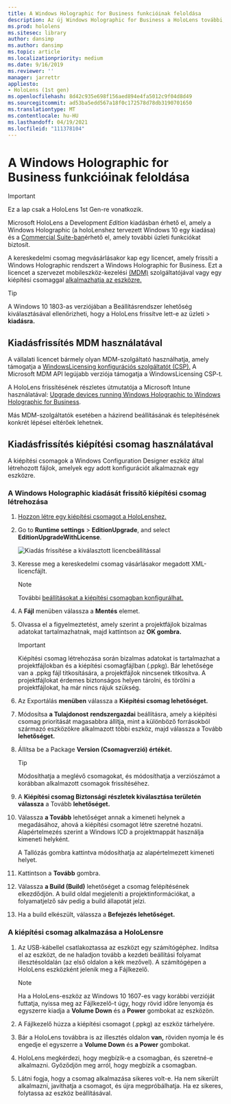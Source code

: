 ```yaml
---
title: A Windows Holographic for Business funkcióinak feloldása
description: Az új Windows Holographic for Business a HoloLens további, üzleti használatra tervezett funkciókat biztosít.
ms.prod: hololens
ms.sitesec: library
author: dansimp
ms.author: dansimp
ms.topic: article
ms.localizationpriority: medium
ms.date: 9/16/2019
ms.reviewer: ''
manager: jarrettr
appliesto:
- HoloLens (1st gen)
ms.openlocfilehash: 8d42c935e698f156aed894e4fa5012c9f04d8d49
ms.sourcegitcommit: ad53ba5edd567a18f0c172578d78db3190701650
ms.translationtype: MT
ms.contentlocale: hu-HU
ms.lasthandoff: 04/19/2021
ms.locfileid: "111378104"
---
```

# <a name="unlock-windows-holographic-for-business-features"></a>A Windows Holographic for Business funkcióinak feloldása

> [!IMPORTANT]
> Ez a lap csak a HoloLens 1st Gen-re vonatkozik.

Microsoft HoloLens a Development *Edition* kiadásban érhető el, amely a Windows Holographic (a holoLenshez tervezett Windows 10 egy kiadása) és a [Commercial Suite-ban](hololens-commercial-features.md)érhető el, amely további üzleti funkciókat biztosít.

A kereskedelmi csomag megvásárlásakor kap egy licencet, amely frissíti a Windows Holographic rendszert a Windows Holographic for Business. Ezt a licencet a szervezet mobileszköz-kezelési [(MDM)](#edition-upgrade-by-using-mdm) szolgáltatójával vagy egy kiépítési csomaggal [alkalmazhatja az eszközre.](#edition-upgrade-by-using-a-provisioning-package)

> [!TIP]
> A Windows 10 1803-as verziójában a Beállításrendszer lehetőség kiválasztásával ellenőrizheti, hogy a HoloLens frissítve lett-e az üzleti  >  **kiadásra.**

## <a name="edition-upgrade-by-using-mdm"></a>Kiadásfrissítés MDM használatával

A vállalati licencet bármely olyan MDM-szolgáltató használhatja, amely támogatja a [WindowsLicensing konfigurációs szolgáltatót (CSP).](https://msdn.microsoft.com/library/windows/hardware/dn904983.aspx) A Microsoft MDM API legújabb verziója támogatja a WindowsLicensing CSP-t.

A HoloLens frissítésének részletes útmutatója a Microsoft Intune használatával: [Upgrade devices running Windows Holographic to Windows Holographic for Business](https://docs.microsoft.com/intune/holographic-upgrade).

 Más MDM-szolgáltatók esetében a házirend beállításának és telepítésének konkrét lépései eltérőek lehetnek.

## <a name="edition-upgrade-by-using-a-provisioning-package"></a>Kiadásfrissítés kiépítési csomag használatával

A kiépítési csomagok a Windows Configuration Designer eszköz által létrehozott fájlok, amelyek egy adott konfigurációt alkalmaznak egy eszközre.

### <a name="create-a-provisioning-package-that-upgrades-the-windows-holographic-edition"></a>A Windows Holographic kiadását frissítő kiépítési csomag létrehozása

1. [Hozzon létre egy kiépítési csomagot a HoloLenshez.](hololens-provisioning.md)
1. Go to **Runtime settings** > **EditionUpgrade**, and select **EditionUpgradeWithLicense**.

    ![Kiadás frissítése a kiválasztott licencbeállítással](images/icd1.png)

1. Keresse meg a kereskedelmi csomag vásárlásakor megadott XML-licencfájlt.

    > [!NOTE]
    > További [beállításokat a kiépítési csomagban konfigurálhat.](hololens-provisioning.md)

1. A **Fájl** menüben válassza a **Mentés** elemet. 

1. Olvassa el a figyelmeztetést, amely szerint a projektfájlok bizalmas adatokat tartalmazhatnak, majd kattintson az **OK gombra.**

    > [!IMPORTANT]
    > Kiépítési csomag létrehozása során bizalmas adatokat is tartalmazhat a projektfájlokban és a kiépítési csomagfájlban (.ppkg). Bár lehetősége van a .ppkg fájl titkosítására, a projektfájlok nincsenek titkosítva. A projektfájlokat érdemes biztonságos helyen tárolni, és törölni a projektfájlokat, ha már nincs rájuk szükség.

1. Az Exportálás **menüben** válassza a **Kiépítési csomag lehetőséget.**

1. Módosítsa **a Tulajdonost** **rendszergazdai** beállításra, amely a kiépítési csomag prioritását magasabbra állítja, mint a különböző forrásokból származó eszközökre alkalmazott többi eszköz, majd válassza a Tovább **lehetőséget.**

1. Állítsa be a Package **Version (Csomagverzió) értékét.**

    > [!TIP]
    > Módosíthatja a meglévő csomagokat, és módosíthatja a verziószámot a korábban alkalmazott csomagok frissítéséhez.

1. A **Kiépítési csomag Biztonsági részletek kiválasztása területén válassza** a Tovább **lehetőséget.**

1. Válassza **a Tovább** lehetőséget annak a kimeneti helynek a megadásához, ahová a kiépítési csomagot létre szeretné hozatni. Alapértelmezés szerint a Windows ICD a projektmappát használja kimeneti helyként.

    A Tallózás gombra  kattintva módosíthatja az alapértelmezett kimeneti helyet.

1. Kattintson a **Tovább** gombra.

1. Válassza **a Build (Build)** lehetőséget a csomag felépítésének elkezdődjön. A build oldal megjeleníti a projektinformációkat, a folyamatjelző sáv pedig a build állapotát jelzi.

1. Ha a build elkészült, válassza a **Befejezés lehetőséget.**

### <a name="apply-the-provisioning-package-to-hololens"></a>A kiépítési csomag alkalmazása a HoloLensre

1. Az USB-kábellel csatlakoztassa az eszközt egy számítógéphez. Indítsa el az eszközt, de  ne haladjon tovább a kezdeti beállítási folyamat illesztésoldalán (az első oldalon a kék mezővel). A számítógépen a HoloLens eszközként jelenik meg a Fájlkezelő.

    > [!NOTE]
    > Ha a HoloLens-eszköz az Windows 10 1607-es vagy korábbi verzióját futtatja, nyissa meg az Fájlkezelő-t úgy, hogy rövid időre lenyomja és egyszerre kiadja a **Volume Down** és a **Power** gombokat az eszközön.

1. A Fájlkezelő húzza a kiépítési csomagot (.ppkg) az eszköz tárhelyére.

1. Bár a HoloLens továbbra is az illesztés oldalon **van,** röviden nyomja le és engedje el egyszerre a **Volume Down** és **a Power** gombokat.

1. HoloLens megkérdezi, hogy megbízik-e a csomagban, és szeretné-e alkalmazni. Győződjön meg arról, hogy megbízik a csomagban.

1. Látni fogja, hogy a csomag alkalmazása sikeres volt-e. Ha nem sikerült alkalmazni, javíthatja a csomagot, és újra megpróbálhatja. Ha ez sikeres, folytassa az eszköz beállításával.
